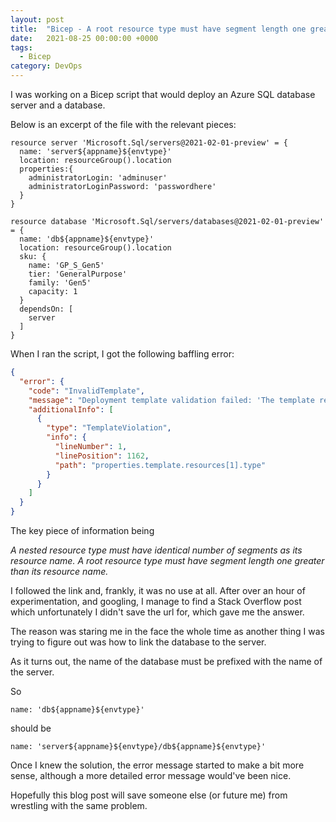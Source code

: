 ```yaml
---
layout: post
title:  "Bicep - A root resource type must have segment length one greater than its resource name"
date:   2021-08-25 00:00:00 +0000
tags:
  - Bicep
category: DevOps
---
```


I was working on a Bicep script that would deploy an Azure SQL database server and a database.

Below is an excerpt of the file with the relevant pieces:

```bicep
resource server 'Microsoft.Sql/servers@2021-02-01-preview' = {
  name: 'server${appname}${envtype}'
  location: resourceGroup().location
  properties:{
    administratorLogin: 'adminuser'
    administratorLoginPassword: 'passwordhere'
  }
}

resource database 'Microsoft.Sql/servers/databases@2021-02-01-preview' = {
  name: 'db${appname}${envtype}'
  location: resourceGroup().location
  sku: {
    name: 'GP_S_Gen5'
    tier: 'GeneralPurpose'
    family: 'Gen5'
    capacity: 1
  }
  dependsOn: [
    server
  ]
}
```

When I ran the script, I got the following baffling error:

```json
{
  "error": {
    "code": "InvalidTemplate",
    "message": "Deployment template validation failed: 'The template resource 'dbcssccptest' for type 'Microsoft.Sql/servers/databases' at line '1' and column '1162' has incorrect segment lengths. A nested resource type must have identical number of segments as its resource name. A root resource type must have segment length one greater than its resource name. Please see https://aka.ms/arm-template/#resources for usage details.'.",
    "additionalInfo": [
      {
        "type": "TemplateViolation",
        "info": {
          "lineNumber": 1,
          "linePosition": 1162,
          "path": "properties.template.resources[1].type"
        }
      }
    ]
  }
}
```

The key piece of information being

*A nested resource type must have identical number of segments as its resource name. A root resource type must have segment length one greater than its resource name.*

I followed the link and, frankly, it was no use at all.
After over an hour of experimentation, and googling, I manage to find a Stack Overflow post which unfortunately I didn't save the url for, which gave me the answer.

The reason was staring me in the face the whole time as another thing I was trying to figure out was how to link the database to the server.

As it turns out, the name of the database must be prefixed with the name of the server.

So
```bicep
name: 'db${appname}${envtype}'
```

should be 

```bicep
name: 'server${appname}${envtype}/db${appname}${envtype}'
```

Once I knew the solution, the error message started to make a bit more sense, although a more detailed error message would've been nice.

Hopefully this blog post will save someone else (or future me) from wrestling with the same problem.